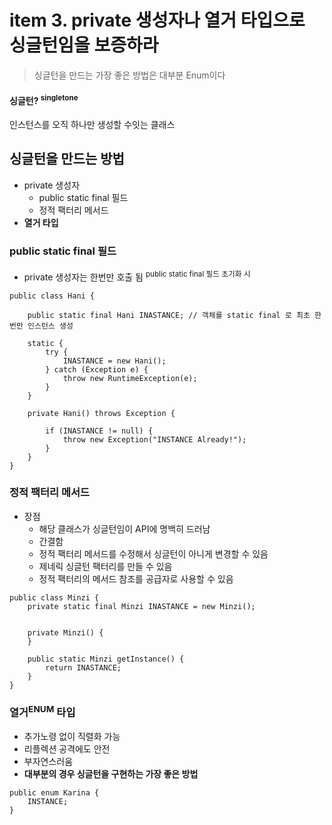 <h1>item 3. private 생성자나 열거 타입으로 싱글턴임을 보증하라</h1>

> 싱글턴을 만드는 가장 좋은 방법은 대부분 Enum이다

<h4>싱글턴? <sup>singletone</sup></h4>
인스턴스를 오직 하나만 생성할 수잇는 클래스

<h2>싱글턴을 만드는 방법</h2>

- private 생성자
    - public static final 필드
    - 정적 팩터리 메서드
- **열거 타입**

<h3>public static final 필드</h3>

- private 생성자는 한번만 호출 됨 <sup>public static final 필드 초기화 시</sup>

~~~~
public class Hani {

    public static final Hani INASTANCE; // 객체를 static final 로 최초 한번만 인스턴스 생성

    static {
        try {
            INASTANCE = new Hani();
        } catch (Exception e) {
            throw new RuntimeException(e);
        }
    }

    private Hani() throws Exception {

        if (INASTANCE != null) {
            throw new Exception("INSTANCE Already!");
        }
    }
}
~~~~

<h3>정적 팩터리 메서드</h3>

- 장점
    - 해당 클래스가 싱글턴임이 API에 명백히 드러남
    - 간결함
    - 정적 팩터리 메서드를 수정해서 싱글턴이 아니게 변경할 수 있음
    - 제네릭 싱글턴 팩터리를 만들 수 있음
    - 정적 팩터리의 메서드 참조를 공급자로 사용할 수 있음

~~~~
public class Minzi {
    private static final Minzi INASTANCE = new Minzi(); 


    private Minzi() {
    }

    public static Minzi getInstance() {
        return INASTANCE;
    }
}

~~~~

<h3>열거<sup>ENUM</sup> 타입</h3>

- 추가노령 없이 직렬화 가능
- 리플렉션 공격에도 안전
- 부자연스러움
- **대부분의 경우 싱글턴을 구현하는 가장 좋은 방법**

~~~~
public enum Karina {
    INSTANCE;
}

~~~~
